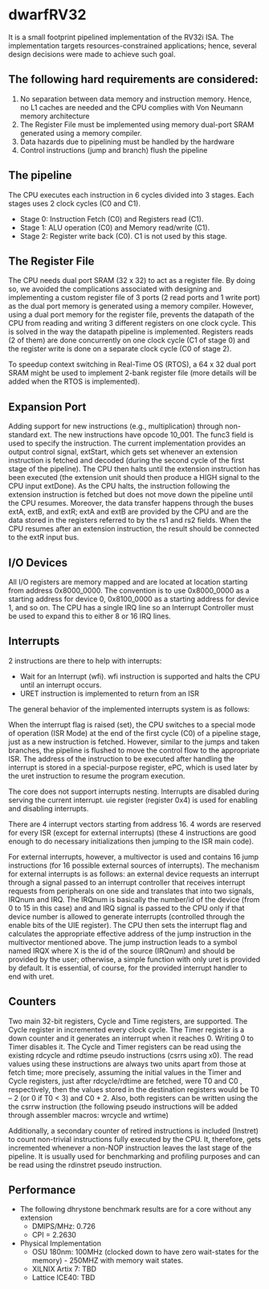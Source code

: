 # dwarfRV32

It is a small footprint pipelined implementation of the RV32i ISA. The implementation targets resources-constrained applications; hence, several design decisions were made to achieve such goal. 

## The following hard requirements are considered:
1. No separation between data memory and instruction memory. Hence, no L1 caches are needed and the CPU complies with Von Neumann memory architecture
2. The Register File must be implemented using memory dual-port SRAM generated using a memory compiler.
3. Data hazards due to pipelining must be handled by the hardware
4. Control instructions (jump and branch) flush the pipeline

## The pipeline
The CPU executes each instruction in 6 cycles divided into 3 stages. Each stages uses 2 clock cycles (C0 and C1). 
- Stage 0: Instruction Fetch (C0) and Registers read (C1).
- Stage 1: ALU operation (C0) and Memory read/write (C1).
- Stage 2: Register write back (C0). C1 is not used by this stage.

## The Register File
The CPU needs dual port SRAM (32 x 32) to act as a register file. By doing so, we avoided the complications associated with designing and implementing a custom register file of 3 ports (2 read ports and 1 write port) as the dual port memory is generated using a memory compiler. However, using a dual port memory for the register file, prevents the datapath of the CPU from reading and writing 3 different registers on one clock cycle. This is solved in the way the datapath pipeline is implemented. Registers reads (2 of them) are done concurrently on one clock cycle (C1 of stage 0) and the register write is done on a separate clock cycle (C0 of stage 2).

To speedup context switching in Real-Time OS (RTOS), a 64 x 32 dual port SRAM might be used to implement 2-bank register file (more details will be added when the RTOS is implemented).

## Expansion Port
Adding support for new instructions (e.g., multiplication) through non-standard ext. The new instructions have opcode 10_001. The func3 field is used to specify the instruction. The current implementation provides an output control signal, extStart, which gets set whenever an extension instruction is fetched and decoded (during the second cycle of the first stage of the pipeline).  The CPU then halts until the extension instruction has been executed (the extension unit should then produce a HIGH signal to the CPU input extDone). As the CPU halts, the instruction following the extension instruction is fetched but does not move down the pipeline until the CPU resumes. Moreover, the data transfer happens through the buses extA, extB, and extR; extA and extB are provided by the CPU and are the data stored in the registers referred to by the rs1 and rs2 fields. When the CPU resumes after an extension instruction, the result should be connected to the extR input bus.


## I/O Devices
All I/O registers are memory mapped and are located at location starting from address 0x8000_0000. The convention is to use 0x8000_0000 as a starting address for device 0, 0x8100_0000 as a starting address for device 1, and so on. The CPU has a single IRQ line so an Interrupt Controller must be used to expand this to either 8 or 16 IRQ lines.

## Interrupts
2 instructions are there to help with interrupts:
- Wait for an Interrupt (wfi). wfi instruction is supported and halts the CPU until an interrupt occurs.
- URET instruction is implemented to return from an ISR

The general behavior of the implemented interrupts system is as follows: 

When the interrupt flag is raised (set), the CPU switches to a special mode of operation (ISR Mode) at the end of the first cycle (C0) of a pipeline stage, just as a new instruction is fetched. However, similar to the jumps and taken branches, the pipeline is flushed to move the control flow to the appropriate ISR. The address of the instruction to be executed after handling the interrupt is stored in a special-purpose register, ePC, which is used later by the uret instruction to resume the program execution. 

The core does not support interrupts nesting. Interrupts are disabled during serving the current interrupt. uie register (register 0x4) is used for enabling and disabling interrupts.

There are 4 interrupt vectors starting from address 16. 4 words are reserved for every ISR (except for external interrupts) (these 4 instructions are good enough to do necessary initializations then jumping to the ISR main code).

For external interrupts, however, a multivector is used and contains 16 jump instructions (for 16 possible external sources of interrupts). The mechanism for external interrupts is as follows: an external device requests an interrupt through a signal passed to an interrupt controller that receives interrupt requests from peripherals on one side and translates that into two signals, IRQnum and IRQ. The IRQnum is basically the number/id of the device (from 0 to 15 in this case) and and IRQ signal is passed to the CPU only if that device number is allowed to generate interrupts (controlled through the enable bits of the UIE register). The CPU then sets the interrupt flag and calculates the appropriate effective address of the jump instruction in the multivector mentioned above. The jump instruction leads to a symbol named IRQX where X is the id of the source (IRQnum) and should be provided by the user; otherwise, a simple function with only uret is provided by default. It is essential, of course, for the provided interrupt handler to end with uret.

## Counters
Two main 32-bit registers, Cycle and Time registers, are supported. The Cycle register in incremented every clock cycle. The Timer register is a down counter and it generates an interrupt when it reaches 0. Writing 0 to Timer disables it.
The Cycle and Timer registers can be read using the existing rdcycle and rdtime pseudo instructions (csrrs using x0). The read values using these instructions are always two units apart from those at fetch time; more precisely, assuming the initial values in the Timer and Cycle registers, just after rdcycle/rdtime are fetched, were T0 and C0 , respectively, then the values stored in the destination registers would be T0 – 2 (or 0 if T0 < 3) and C0 + 2.
Also, both registers can be written using the the csrrw instruction (the following pseudo instructions will be added through assembler macros: wrcycle and wrtime)

Additionally, a secondary counter of retired instructions is included (Instret) to count non-trivial instructions fully executed by the CPU. It, therefore, gets incremented whenever a non-NOP instruction leaves the last stage of the pipeline. It is usually used for benchmarking and profiling purposes and can be read using the rdinstret pseudo instruction.

## Performance
- The following dhrystone benchmark results are for a core without any extension
  - DMIPS/MHz: 0.726
  - CPI = 2.2630
- Physical Implementation
  - OSU 180nm: 100MHz (clocked down to have zero wait-states for the memory) - 250MHZ with memory wait states.
  - XILNIX Artix 7: TBD
  - Lattice ICE40: TBD
